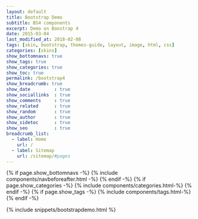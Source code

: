```yaml
---
layout: default
title: Bootstrap Demo
subtitle: BS4 components
excerpt: Demo on Boostrap 4
date: 2015-03-04
last_modified_at: 2018-02-08
tags: [skin, bootstrap, themes-guide, layout, image, html, css]
categories: [skins]
show_bottomnavs: true
show_tags: true
show_categories: true
show_toc: true
permalink: /bootstrap4
show_breadcrumb: true
show_date         : true
show_sociallinks  : true
show_comments     : true
show_related      : true
show_random       : true
show_author       : true
show_sidetoc      : true
show_seo          : true
breadcrumb_list:
  - label: Home
    url: /
  - label: Sitemap
    url: /sitemap/#pages
---
```




{% if page.show_bottomnavs -%}
{% include components/navbeforeafter.html -%}
{% endif -%}
{% if page.show_categories -%}
{% include components/categories.html-%}
{% endif -%}
{% if page.show_tags -%}
{% include components/tags.html-%}
{% endif -%}


{% include snippets/bootstrapdemo.html  %}